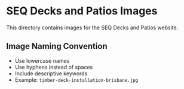 # SEQ Decks and Patios Images

This directory contains images for the SEQ Decks and Patios website.

## Image Naming Convention

- Use lowercase names
- Use hyphens instead of spaces
- Include descriptive keywords
- Example: `timber-deck-installation-brisbane.jpg` 